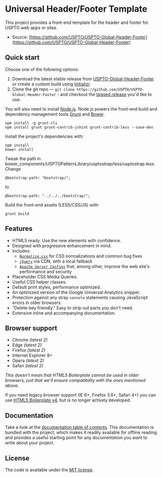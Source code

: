 # Universal Header/Footer Template

This project provides a front-end template for the header and footer
for USPTO web apps or sites.

* Source: [https://github.com/USPTO/USPTO-Global-Header-Footer]
          (https://github.com/USPTO/USPTO-Global-Header-Footer)

## Quick start

Choose one of the following options:
1. Download the latest stable release from
   [USPTO-Global-Header-Footer](https://github.com/USPTO/USPTO-Global-Header-Footer) or create a
   custom build using [Initializr](http://www.initializr.com).
2. Clone the git repo — `git clone
   https://github.com/USPTO/USPTO-Global-Header-Footer` - and checkout the
   [tagged release](https://github.com/USPTO/USPTO-Global-Header-Footer/releases)
   you'd like to use.

You will also need to install [Node.js](https://nodejs.org/en/).
Node.js powers the front-end build and dependency management tools
[Grunt](http://gruntjs.com/) and [Bower](http://bower.io/).

```
npm install -g grunt-cli
npm install grunt grunt-contrib-jshint grunt-contrib-less --save-dev
```

Install the project's dependencies with:
```
npm install
bower install
```
Tweak the path in
bower_components/USPTOPatternLibrary/usptostrap/less/usptostrap.less. Change
```
@bootstrap-path: "bootstrap/";
```
to
```
@bootstrap-path: "../../../bootstrap/";
```
Build the front-end assets (LESS/CSS/JS) with:
```
grunt build
```

## Features

* HTML5 ready. Use the new elements with confidence.
* Designed with progressive enhancement in mind.
* Includes:
  * [`Normalize.css`](https://necolas.github.com/normalize.css/)
    for CSS normalizations and common bug fixes
  * [`jQuery`](https://jquery.com/) via CDN, with a local fallback
  * [`Apache Server Configs`](https://github.com/h5bp/server-configs-apache)
    that, among other, improve the web site's performance and security
* Placeholder CSS Media Queries.
* Useful CSS helper classes.
* Default print styles, performance optimized.
* An optimized version of the Google Universal Analytics snippet.
* Protection against any stray `console` statements causing JavaScript
  errors in older browsers.
* "Delete-key friendly." Easy to strip out parts you don't need.
* Extensive inline and accompanying documentation.


## Browser support

* Chrome *(latest 2)*
* Edge *(latest 2)*
* Firefox *(latest 2)*
* Internet Explorer 8+
* Opera *(latest 2)*
* Safari *(latest 2)*

*This doesn't mean that HTML5 Boilerplate cannot be used in older browsers,
just that we'll ensure compatibility with the ones mentioned above.*

If you need legacy browser support (IE 6+, Firefox 3.6+, Safari 4+) you
can use [HTML5 Boilerplate v4](https://github.com/h5bp/html5-boilerplate/tree/v4),
but is no longer actively developed.


## Documentation

Take a look at the [documentation table of contents](dist/doc/TOC.md).
This documentation is bundled with the project, which makes it readily
available for offline reading and provides a useful starting point for
any documentation you want to write about your project.


## License

The code is available under the [MIT license](LICENSE.txt).
